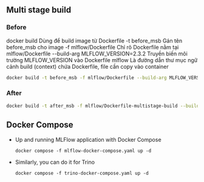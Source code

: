## Multi stage build
### Before

docker build	Dùng để build image từ Dockerfile
-t before_msb	Gán tên before_msb cho image
-f mlflow/Dockerfile	Chỉ rõ Dockerfile nằm tại mlflow/Dockerfile
--build-arg MLFLOW_VERSION=2.3.2	Truyền biến môi trường MLFLOW_VERSION vào Dockerfile
mlflow	Là đường dẫn thư mục ngữ cảnh build (context) chứa Dockerfile, file cần copy vào container

```bash
docker build -t before_msb -f mlflow/Dockerfile --build-arg MLFLOW_VERSION=2.3.2 mlflow && docker run -p 5000:5000 before_msb
```

### After

```bash
docker build -t after_msb -f mlflow/Dockerfile-multistage-build --build-arg MLFLOW_VERSION=2.3.2 mlflow && docker run -p 5000:5000 after_msb
```

## Docker Compose
- Up and running MLFlow application with Docker Compose
    
    ```shell
    docker compose -f mlflow-docker-compose.yaml up -d
    ```
- Similarly, you can do it for Trino
    
    ```shell
    docker compose -f trino-docker-compose.yaml up -d
    ```